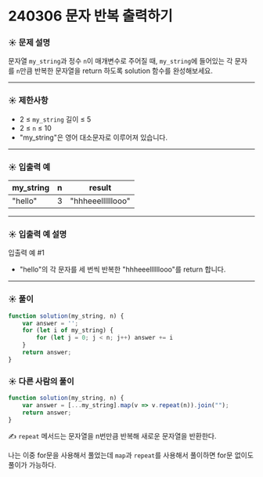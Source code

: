 # 240306 문자 반복 출력하기

### ☀️ 문제 설명

문자열 `my_string`과 정수 `n`이 매개변수로 주어질 때, `my_string`에 들어있는 각 문자를 `n`만큼 반복한 문자열을 return 하도록 solution 함수를 완성해보세요.

---

### ☀️ **제한사항**

- 2 ≤ `my_string` 길이 ≤ 5
- 2 ≤ `n` ≤ 10
- "my_string"은 영어 대소문자로 이루어져 있습니다.

---

### ☀️ **입출력 예**

| my_string | n | result |
| --- | --- | --- |
| "hello" | 3 | "hhheeellllllooo" |

---

### ☀️ **입출력 예 설명**

입출력 예 #1

- "hello"의 각 문자를 세 번씩 반복한 "hhheeellllllooo"를 return 합니다.

---

### ☀️ 풀이

```jsx
function solution(my_string, n) {
    var answer = '';
    for (let i of my_string) {
        for (let j = 0; j < n; j++) answer += i
    }
    return answer;
}
```

### ☀️ 다른 사람의 풀이

```jsx
function solution(my_string, n) {
    var answer = [...my_string].map(v => v.repeat(n)).join("");
    return answer;
}
```

✍️  `repeat` 메서드는 문자열을 n번만큼 반복해 새로운 문자열을 반환한다.

나는 이중 for문을 사용해서 풀었는데 `map`과 `repeat`를 사용해서 풀이하면 for문 없이도 풀이가 가능하다.